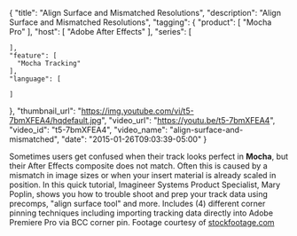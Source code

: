 {
  "title": "Align Surface and Mismatched Resolutions",
  "description": "Align Surface and Mismatched Resolutions",
  "tagging": {
    "product": [
      "Mocha Pro"
    ],
    "host": [
      "Adobe After Effects"
    ],
    "series": [

    ],
    "feature": [
      "Mocha Tracking"
    ],
    "language": [

    ]
  },
  "thumbnail_url": "https://img.youtube.com/vi/t5-7bmXFEA4/hqdefault.jpg",
  "video_url": "https://youtu.be/t5-7bmXFEA4",
  "video_id": "t5-7bmXFEA4",
  "video_name": "align-surface-and-mismatched",
  "date": "2015-01-26T09:03:39-05:00"
}

Sometimes users get confused when their track looks perfect in **Mocha**, but
their After Effects composite does not match. Often this is caused by a
mismatch in image sizes or when your insert material is already scaled in
position. In this quick tutorial, Imagineer Systems Product Specialist, Mary
Poplin, shows you how to trouble shoot and prep your track data using
precomps, "align surface tool" and more. Includes (4) different corner pinning
techniques including importing tracking data directly into Adobe Premiere Pro
via BCC corner pin. Footage courtesy of
[stockfootage.com](http://www.stockfootage.com)
